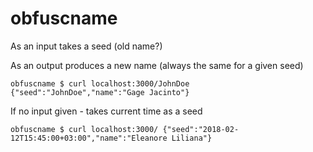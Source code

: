 # obfuscname

As an input takes a seed (old name?)

As an output produces a new name (always the same for a given seed)

``obfuscname $ curl localhost:3000/JohnDoe
  {"seed":"JohnDoe","name":"Gage Jacinto"}``

If no input given - takes current time as a seed

``obfuscname $ curl localhost:3000/
  {"seed":"2018-02-12T15:45:00+03:00","name":"Eleanore Liliana"}``
